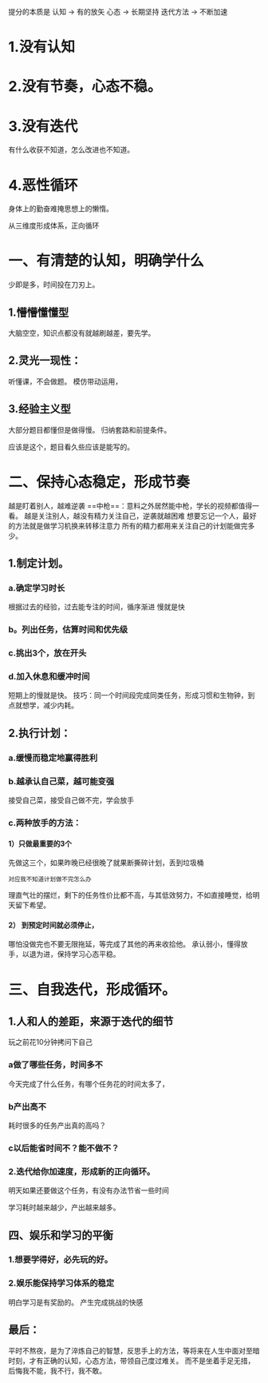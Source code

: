 提分的本质是
认知 -> 有的放矢
心态 -> 长期坚持
迭代方法 -> 不断加速

# 1.没有认知
# 2.没有节奏，心态不稳。
# 3.没有迭代
有什么收获不知道，怎么改进也不知道。
# 4.恶性循环

身体上的勤奋难掩思想上的懒惰。

从三维度形成体系，正向循环
# 一、有清楚的认知，明确学什么
少即是多，时间投在刀刃上。
## 1.懵懵懂懂型
大脑空空，知识点都没有就越刷越差，要先学。
## 2.灵光一现性：
听懂课，不会做题。
模仿带动运用，
## 3.经验主义型
大部分题目都懂但是做得慢。
归纳套路和前提条件。

应该是这个，题目看久些应该是能写的。

# 二、保持心态稳定，形成节奏
越是盯着别人，越难逆袭
==中枪==：意料之外居然能中枪，学长的视频都值得一看。
越是关注别人，越没有精力关注自己，逆袭就越困难
想要忘记一个人，最好的方法就是做学习机换来转移注意力
所有的精力都用来关注自己的计划能做完多少。
## 1.制定计划。
### a.确定学习时长
根据过去的经验，过去能专注的时间，循序渐进
慢就是快
### b。列出任务，估算时间和优先级
### c.挑出3个，放在开头
### d.加入休息和缓冲时间
短期上的慢就是快。
技巧：同一个时间段完成同类任务，形成习惯和生物钟，到点就想学，减少内耗。
## 2.执行计划：
### a.缓慢而稳定地赢得胜利
### b.越承认自己菜，越可能变强
接受自己菜，接受自己做不完，学会放手
### c.两种放手的方法：
#### 1）只做最重要的3个
先做这三个，如果昨晚已经很晚了就果断撕碎计划，丢到垃圾桶

	对应我不知道计划做不完怎么办
理直气壮的摆烂，剩下的任务性价比都不高，与其低效努力，不如直接睡觉，给明天留下希望。
#### 2） 到预定时间就必须停止，
哪怕没做完也不要无限拖延，等完成了其他的再来收拾他。
承认弱小，懂得放手，以退为进，保持学习心态平稳。

# 三、自我迭代，形成循环。
## 1.人和人的差距，来源于迭代的细节
玩之前花10分钟拷问下自己
### a做了哪些任务，时间多不
今天完成了什么任务，有哪个任务花的时间太多了，
### b产出高不
耗时很多的任务产出真的高吗？
### c以后能省时间不？能不做不？
### 2.迭代给你加速度，形成新的正向循环。
明天如果还要做这个任务，有没有办法节省一些时间

学习耗时越来越少，产出越来越多。
## 四、娱乐和学习的平衡
### 1.想要学得好，必先玩的好。
### 2.娱乐能保持学习体系的稳定
明白学习是有奖励的。
产生完成挑战的快感

## 最后：
平时不熬夜，是为了淬炼自己的智慧，反思手上的方法，等将来在人生中面对至暗时刻，才有正确的认知，心态方法，带领自己度过难关。
而不是坐着手足无措，后悔我不能，我不行，我不敢。
